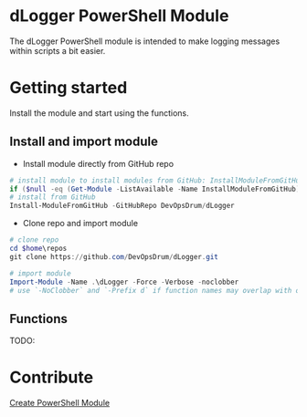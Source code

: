 # dLogger PowerShell Module
The dLogger PowerShell module is intended to make logging messages within scripts a bit easier.

# Getting started
Install the module and start using the functions.

## Install and import module
* Install module directly from GitHub repo
``` PowerShell
# install module to install modules from GitHub: InstallModuleFromGitHub
if ($null -eq (Get-Module -ListAvailable -Name InstallModuleFromGitHub)) { Install-Module -Name InstallModuleFromGitHub -Force -Verbose; Import-Module -Name InstallModuleFromGitHub; Get-Command -Module InstallModuleFromGitHub}
# install from GitHub
Install-ModuleFromGitHub -GitHubRepo DevOpsDrum/dLogger
```

* Clone repo and import module
```PowerShell
# clone repo
cd $home\repos
git clone https://github.com/DevOpsDrum/dLogger.git

# import module
Import-Module -Name .\dLogger -Force -Verbose -noclobber
# use `-NoClobber` and `-Prefix d` if function names may overlap with others in session
```

## Functions
TODO:

# Contribute
[Create PowerShell Module](docs/create-ps-module.md)
